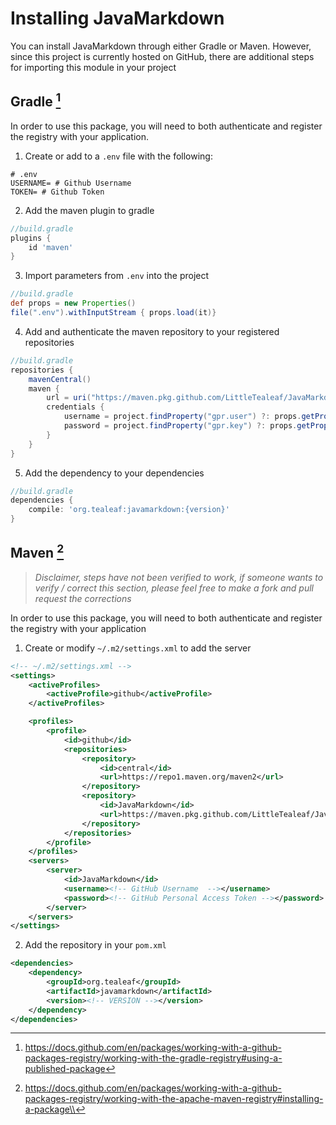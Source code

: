 # Installing JavaMarkdown
You can install JavaMarkdown through either Gradle or Maven. However, since this project is currently hosted on GitHub, there are additional steps for importing this module in your project

## Gradle [^1]

[^1]: https://docs.github.com/en/packages/working-with-a-github-packages-registry/working-with-the-gradle-registry#using-a-published-package


In order to use this package, you will need to both authenticate and register the registry with your application.

1. Create or add to a `.env` file with the following:
```dotenv
# .env
USERNAME= # Github Username
TOKEN= # Github Token
```

2. Add the maven plugin to gradle

```groovy
//build.gradle
plugins {
    id 'maven'
}
```

3. Import parameters from `.env` into the project

```groovy
//build.gradle
def props = new Properties()
file(".env").withInputStream { props.load(it)}
```

4. Add and authenticate the maven repository to your registered repositories

```groovy
//build.gradle
repositories {
    mavenCentral()
    maven {
        url = uri("https://maven.pkg.github.com/LittleTealeaf/JavaMarkdown")
        credentials {
            username = project.findProperty("gpr.user") ?: props.getProperty("USERNAME")
            password = project.findProperty("gpr.key") ?: props.getProperty("TOKEN")
        }
    }
}

```

5. Add the dependency to your dependencies

```groovy
//build.gradle
dependencies {
    compile: 'org.tealeaf:javamarkdown:{version}'
}
```

## Maven [^2]

> *Disclaimer, steps have not been verified to work, if someone wants to verify / correct this section, please feel free to make a fork and pull request the corrections*

[^2]: https://docs.github.com/en/packages/working-with-a-github-packages-registry/working-with-the-apache-maven-registry#installing-a-package\\

In order to use this package, you will need to both authenticate and register the registry with your application

1. Create or modify `~/.m2/settings.xml` to add the server

```xml
<!-- ~/.m2/settings.xml -->
<settings>
    <activeProfiles>
        <activeProfile>github</activeProfile>
    </activeProfiles>

    <profiles>
        <profile>
            <id>github</id>
            <repositories>
                <repository>
                    <id>central</id>
                    <url>https://repo1.maven.org/maven2</url>
                </repository>
                <repository>
                    <id>JavaMarkdown</id>
                    <url>https://maven.pkg.github.com/LittleTealeaf/JavaMarkdown</url>
                </repository>
            </repositories>
        </profile>
    </profiles>
    <servers>
        <server>
            <id>JavaMarkdown</id>
            <username><!-- GitHub Username  --></username>
            <password><!-- GitHub Personal Access Token --></password>
        </server>
    </servers>
</settings>
```

2. Add the repository in your `pom.xml`

```xml
<dependencies>
    <dependency>
        <groupId>org.tealeaf</groupId>
        <artifactId>javamarkdown</artifactId>
        <version><!-- VERSION --></version>
    </dependency>
</dependencies>
```